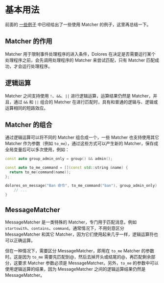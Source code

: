 # 基本用法

前面的 [一些例子](/dolores/examples.md) 中已经给出了一些使用 Matcher 的例子，这里再总结一下。

## Matcher 的作用

Matcher 用于限制事件处理程序的进入条件，Dolores 在决定是否需要运行某个处理程序之前，会先调用处理程序的 Matcher 来尝试匹配，只有 Matcher 匹配成功，才会运行处理程序。

## 逻辑运算

Matcher 之间支持使用 `!`、`&&`、`||` 进行逻辑运算，运算结果仍然是 Matcher，并且，通过 `&&` 和 `||` 组合的 Matcher 在进行匹配时，具有和普通的逻辑与、逻辑或运算相同的短路效应。

## Matcher 的组合

通过逻辑运算可以将不同的 Matcher 组合成一个，一些 Matcher 也支持使用其它 Matcher 作为参数（例如 `to_me`），通过这些方式可以产生新的 Matcher，保存成全局变量后可以多次使用，例如：

```cpp
const auto group_admin_only = group() && admin();

const auto to_me_command = [](const std::string &name) {
  return to_me(command(name));
};

dolores_on_message("Ban 命令", to_me_command("ban"), group_admin_only) {
    // ...
}
```

## MessageMatcher

MessageMatcher 是一类特殊的 Matcher，专门用于匹配消息，例如 `startswith`、`contains`、`command`。通常情况下，不用刻意区分 MessageMatcher 和其它 Matcher，因为它们使用起来几乎一样，逻辑运算符也可以正确运算。

但在一种情况下，需要区分 MessageMatcher，即用在 `to_me` Matcher 的参数时。这是因为 `to_me` 需要先匹配到@，然后去掉开头或结尾的@，再匹配剩余部分，这要求 Matcher 参数必须是 MessageMatcher。另外，`to_me` 的参数中可以使用逻辑运算的结果，因为 MessageMatcher 之间的逻辑运算结果仍然是 MessageMatcher。
